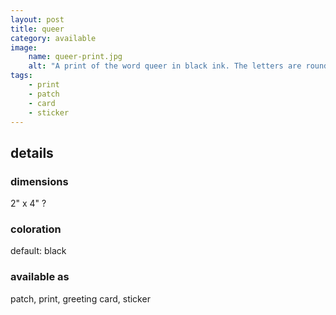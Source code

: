 ```yaml
---
layout: post
title: queer
category: available
image: 
    name: queer-print.jpg
    alt: "A print of the word queer in black ink. The letters are rounded with elongated oval negative space."
tags:
    - print
    - patch
    - card
    - sticker
---
```



## details

### dimensions

2" x 4" ?

### coloration

default: black

### available as

patch, print, greeting card, sticker
